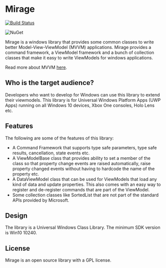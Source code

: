 Mirage
======

[![Build Status](https://dev.azure.com/viswanath/Mirage.Mvvm/_apis/build/status/viswanathr88.Mirage?branchName=master)](https://dev.azure.com/viswanath/Mirage.Mvvm/_build/latest?definitionId=11&branchName=master)

![NuGet](https://img.shields.io/nuget/v/Mirage.Mvvm.svg)

Mirage is a windows library that provides some common classes to write better Model-View-ViewModel (MVVM) applications. Mirage provides a command framework, a ViewModel framework and a bunch of collection classes that make it easy to write ViewModels for windows applications. 

Read more about MVVM [here](https://msdn.microsoft.com/en-us/library/hh848246.aspx).

Who is the target audience?
---------------------------

Developers who want to develop for Windows can use this library to extend their viewmodels. This library is for Universal Windows Platform Apps (UWP Apps) running on all Windows 10 devices, Xbox One consoles, Holo Lens etc.

Features
--------

The following are some of the features of this library:
 * A Command Framework that supports type safe parameters, type safe results, cancellation, state events etc.
 * A ViewModelBase class that provides ability to set a member of the class so that property change events are raised automatically, raise property changed events without having to hardcode the name of the property etc.
 * A DataViewModel class that can be used for ViewModels that load any kind of data and update properties. This also comes with an easy way to register and de-register commands that are part of the ViewModel.
 * Some collection classes like SortedList that are not part of the standard APIs provided by Microsoft.
 
Design
------
 
The library is a Universal Windows Class Library. The minimum SDK version is Win10 10240.

License
-------

Mirage is an open source library with a GPL license.
